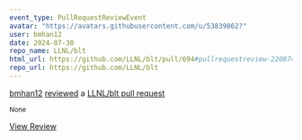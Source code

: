 ```yaml
---
event_type: PullRequestReviewEvent
avatar: "https://avatars.githubusercontent.com/u/53839862?"
user: bmhan12
date: 2024-07-30
repo_name: LLNL/blt
html_url: https://github.com/LLNL/blt/pull/694#pullrequestreview-2208742811
repo_url: https://github.com/LLNL/blt
---
```


<a href='https://github.com/bmhan12' target='_blank'>bmhan12</a> <a href='https://github.com/LLNL/blt/pull/694#pullrequestreview-2208742811' target='_blank'>reviewed</a> a <a href='https://github.com/LLNL/blt/pull/694' target='_blank'>LLNL/blt pull request</a>

<small>None</small>

<a href='https://github.com/LLNL/blt/pull/694#pullrequestreview-2208742811' target='_blank'>View Review</a>